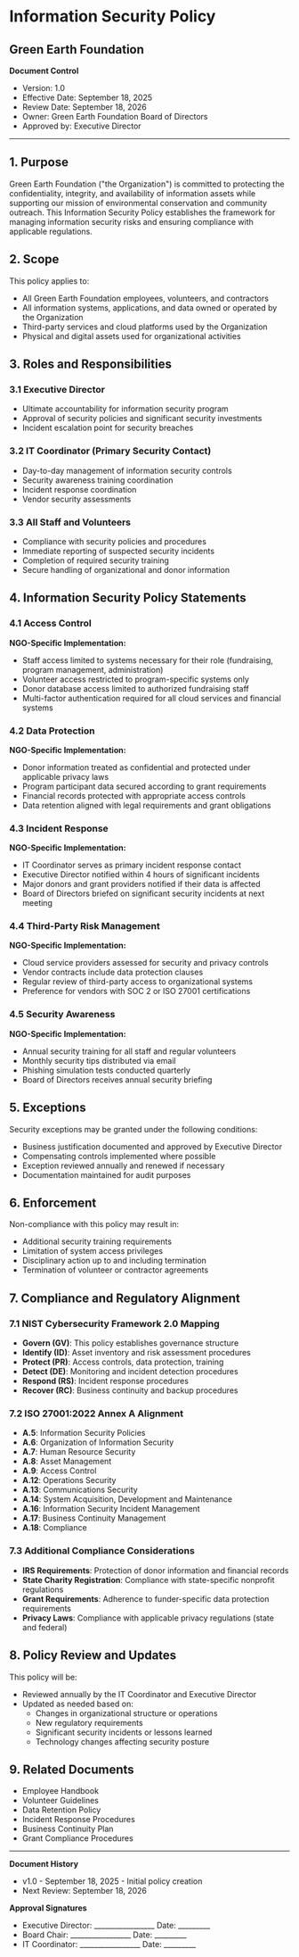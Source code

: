 # Information Security Policy
## Green Earth Foundation

**Document Control**
- Version: 1.0
- Effective Date: September 18, 2025
- Review Date: September 18, 2026
- Owner: Green Earth Foundation Board of Directors
- Approved by: Executive Director

---

## 1. Purpose

Green Earth Foundation ("the Organization") is committed to protecting the confidentiality, integrity, and availability of information assets while supporting our mission of environmental conservation and community outreach. This Information Security Policy establishes the framework for managing information security risks and ensuring compliance with applicable regulations.

## 2. Scope

This policy applies to:
- All Green Earth Foundation employees, volunteers, and contractors
- All information systems, applications, and data owned or operated by the Organization
- Third-party services and cloud platforms used by the Organization
- Physical and digital assets used for organizational activities

## 3. Roles and Responsibilities

### 3.1 Executive Director
- Ultimate accountability for information security program
- Approval of security policies and significant security investments
- Incident escalation point for security breaches

### 3.2 IT Coordinator (Primary Security Contact)
- Day-to-day management of information security controls
- Security awareness training coordination
- Incident response coordination
- Vendor security assessments

### 3.3 All Staff and Volunteers
- Compliance with security policies and procedures
- Immediate reporting of suspected security incidents
- Completion of required security training
- Secure handling of organizational and donor information

## 4. Information Security Policy Statements

### 4.1 Access Control
**NGO-Specific Implementation:**
- Staff access limited to systems necessary for their role (fundraising, program management, administration)
- Volunteer access restricted to program-specific systems only
- Donor database access limited to authorized fundraising staff
- Multi-factor authentication required for all cloud services and financial systems

### 4.2 Data Protection
**NGO-Specific Implementation:**
- Donor information treated as confidential and protected under applicable privacy laws
- Program participant data secured according to grant requirements
- Financial records protected with appropriate access controls
- Data retention aligned with legal requirements and grant obligations

### 4.3 Incident Response
**NGO-Specific Implementation:**
- IT Coordinator serves as primary incident response contact
- Executive Director notified within 4 hours of significant incidents
- Major donors and grant providers notified if their data is affected
- Board of Directors briefed on significant security incidents at next meeting

### 4.4 Third-Party Risk Management
**NGO-Specific Implementation:**
- Cloud service providers assessed for security and privacy controls
- Vendor contracts include data protection clauses
- Regular review of third-party access to organizational systems
- Preference for vendors with SOC 2 or ISO 27001 certifications

### 4.5 Security Awareness
**NGO-Specific Implementation:**
- Annual security training for all staff and regular volunteers
- Monthly security tips distributed via email
- Phishing simulation tests conducted quarterly
- Board of Directors receives annual security briefing

## 5. Exceptions

Security exceptions may be granted under the following conditions:
- Business justification documented and approved by Executive Director
- Compensating controls implemented where possible
- Exception reviewed annually and renewed if necessary
- Documentation maintained for audit purposes

## 6. Enforcement

Non-compliance with this policy may result in:
- Additional security training requirements
- Limitation of system access privileges
- Disciplinary action up to and including termination
- Termination of volunteer or contractor agreements

## 7. Compliance and Regulatory Alignment

### 7.1 NIST Cybersecurity Framework 2.0 Mapping
- **Govern (GV)**: This policy establishes governance structure
- **Identify (ID)**: Asset inventory and risk assessment procedures
- **Protect (PR)**: Access controls, data protection, training
- **Detect (DE)**: Monitoring and incident detection procedures
- **Respond (RS)**: Incident response procedures
- **Recover (RC)**: Business continuity and backup procedures

### 7.2 ISO 27001:2022 Annex A Alignment
- **A.5**: Information Security Policies
- **A.6**: Organization of Information Security
- **A.7**: Human Resource Security
- **A.8**: Asset Management
- **A.9**: Access Control
- **A.12**: Operations Security
- **A.13**: Communications Security
- **A.14**: System Acquisition, Development and Maintenance
- **A.16**: Information Security Incident Management
- **A.17**: Business Continuity Management
- **A.18**: Compliance

### 7.3 Additional Compliance Considerations
- **IRS Requirements**: Protection of donor information and financial records
- **State Charity Registration**: Compliance with state-specific nonprofit regulations
- **Grant Requirements**: Adherence to funder-specific data protection requirements
- **Privacy Laws**: Compliance with applicable privacy regulations (state and federal)

## 8. Policy Review and Updates

This policy will be:
- Reviewed annually by the IT Coordinator and Executive Director
- Updated as needed based on:
  - Changes in organizational structure or operations
  - New regulatory requirements
  - Significant security incidents or lessons learned
  - Technology changes affecting security posture

## 9. Related Documents

- Employee Handbook
- Volunteer Guidelines
- Data Retention Policy
- Incident Response Procedures
- Business Continuity Plan
- Grant Compliance Procedures

---

**Document History**
- v1.0 - September 18, 2025 - Initial policy creation
- Next Review: September 18, 2026

**Approval Signatures**
- Executive Director: _________________ Date: _________
- Board Chair: _________________ Date: _________
- IT Coordinator: _________________ Date: _________